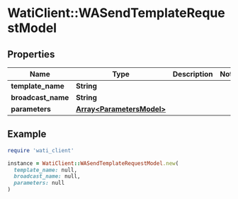 # WatiClient::WASendTemplateRequestModel

## Properties

| Name | Type | Description | Notes |
| ---- | ---- | ----------- | ----- |
| **template_name** | **String** |  |  |
| **broadcast_name** | **String** |  |  |
| **parameters** | [**Array&lt;ParametersModel&gt;**](ParametersModel.md) |  |  |

## Example

```ruby
require 'wati_client'

instance = WatiClient::WASendTemplateRequestModel.new(
  template_name: null,
  broadcast_name: null,
  parameters: null
)
```

